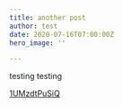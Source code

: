```yaml
---
title: another post
author: test
date: 2020-07-16T07:00:00Z
hero_image: ''

---
```

testing testing

[1UMzdtPuSiQ](https://unsplash.com/photos/1UMzdtPuSiQ "1UMzdtPuSiQ")